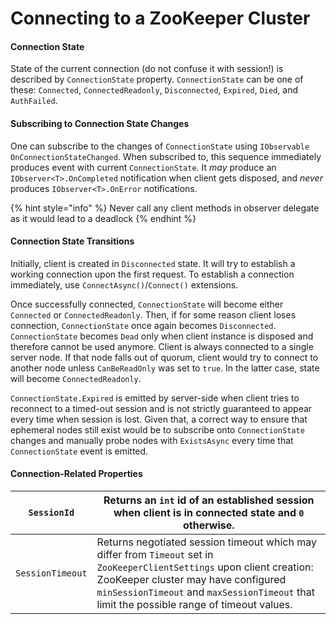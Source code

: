 # Connecting to a ZooKeeper Cluster

#### Connection State

State of the current connection (do not confuse it with session!) is described by `ConnectionState` property. `ConnectionState` can be one of these: `Connected`, `ConnectedReadonly`, `Disconnected`, `Expired`, `Died`, and `AuthFailed`.

#### Subscribing to Connection State Changes

One can subscribe to the changes of `ConnectionState` using `IObservable OnConnectionStateChanged`. When subscribed to, this sequence immediately produces event with current `ConnectionState`. It _may_ produce an `IObserver<T>.OnCompleted` notification when client gets disposed, and _never_ produces `IObserver<T>.OnError` notifications.

{% hint style="info" %}
Never call any client methods in observer delegate as it would lead to a deadlock
{% endhint %}

#### Connection State Transitions

Initially, client is created in `Disconnected` state. It will try to establish a working connection upon the first request. To establish a connection immediately, use `ConnectAsync()`/`Connect()` extensions.

Once successfully connected, `ConnectionState` will become either `Connected` or `ConnectedReadonly`. Then, if for some reason client loses connection, `ConnectionState` once again becomes `Disconnected`. `ConnectionState` becomes `Dead` only when client instance is disposed and therefore cannot be used anymore. Client is always connected to a single server node. If that node falls out of quorum, client would try to connect to another node unless `CanBeReadOnly` was set to `true`. In the latter case, state will become `ConnectedReadonly`.

`ConnectionState.Expired` is emitted by server-side when client tries to reconnect to a timed-out session and is not strictly guaranteed to appear every time when session is lost. Given that, a correct way to ensure that ephemeral nodes still exist would be to subscribe onto `ConnectionState` changes and manually probe nodes with `ExistsAsync` every time that `ConnectionState` event is emitted.

#### Connection-Related Properties

| `SessionId`      | Returns an `int` id of an established session when client is in connected state and `0` otherwise.                                                                                                                                                           |
| ---------------- | ------------------------------------------------------------------------------------------------------------------------------------------------------------------------------------------------------------------------------------------------------------ |
| `SessionTimeout` | Returns negotiated session timeout which may differ from `Timeout` set in `ZooKeeperClientSettings` upon client creation: ZooKeeper cluster may have configured `minSessionTimeout` and `maxSessionTimeout` that limit the possible range of timeout values. |

